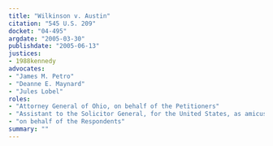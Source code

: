 ```yaml
---
title: "Wilkinson v. Austin"
citation: "545 U.S. 209"
docket: "04-495"
argdate: "2005-03-30"
publishdate: "2005-06-13"
justices:
- 1988kennedy
advocates:
- "James M. Petro"
- "Deanne E. Maynard"
- "Jules Lobel"
roles:
- "Attorney General of Ohio, on behalf of the Petitioners"
- "Assistant to the Solicitor General, for the United States, as amicus curiae, supporting the Petitioners"
- "on behalf of the Respondents"
summary: ""
---
```



